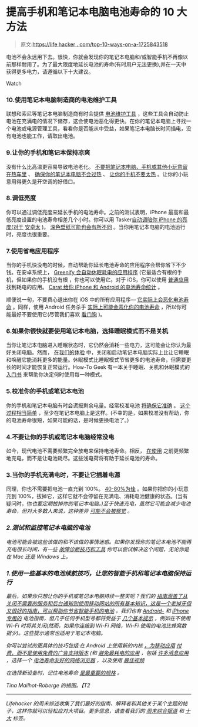 # 提高手机和笔记本电脑电池寿命的 10 大方法

> 原文:[https://life hacker . com/top-10-ways-on-a-1725843518](https://lifehacker.com/top-10-ways-to-improve-the-battery-life-on-your-phone-a-1725843518)

电池不会永远用下去。很快，你就会发现你的笔记本电脑和/或智能手机不再像以前那样耐用了。为了最大限度地延长电池的寿命(有时用户无法更换),并在一天中获得更多电力，请遵循以下十大建议。

Watch

### 10.使用笔记本电脑制造商的电池维护工具

联想和索尼等笔记本电脑制造商有时会提供 [电池维护工具](http://lifehacker.com/prolong-laptop-battery-life-with-your-systems-battery-c-5966576) ，这些工具会自动防止电池在充满电的情况下储存，这会使电池恶化得更快。在你的笔记本电脑上寻找一个电池或电源管理工具，看看你是否能从中受益，如果笔记本电脑长时间插电，没有电池也能工作，请取出电池。

### 9.让你的手机和笔记本保持凉爽

没有什么比高温更容易导致电池老化。 [不要把笔记本电脑、手机或其他小玩意留在热车里](http://lifehacker.com/can-i-leave-my-gadgets-in-a-cold-or-hot-car-5965864) 、 [确保你的笔记本电脑不会过热](http://lifehacker.com/how-to-prevent-your-computer-from-overheating-and-why-5570909) 、 [让你的手机不要太热](http://lifehacker.com/why-is-my-cellphone-burning-a-hole-in-my-pocket-5828090) 。让你的小玩意用得更久是开空调的好借口。

### 8.调低亮度

你可以通过调低亮度来延长手机的电池寿命。之前的测试表明，iPhone 最高和最低亮度设置的电池寿命相差几个小时。你可以用 Tasker[自动调暗你 iPhone 的亮度(对于](http://lifehacker.com/automatically-dim-your-phones-brightness-in-the-morning-5836755) [安卓太](http://lifehacker.com/automatically-dim-your-phones-brightness-in-the-morning-5836755) )。 [深色壁纸可能也会有所不同](http://lifehacker.com/save-your-smartphones-battery-with-dark-wallpapers-and-5746181) 。当你用笔记本电脑的电池运行时，亮度也很重要。

### 7.使用省电应用程序

当你的手机快没电的时候，自动帮助你延长电池寿命的应用程序会帮你省下不少钱。在安卓系统上， [Greenify 会自动休眠耗电的应用程序](http://lifehacker.com/greenify-auto-hibernates-apps-youre-not-using-to-save-513922193) (它最适合有根的手机，但如果你的手机没有根 ，你也可以使用它。对于 iOS，你可以使用 [普通应用](http://lifehacker.com/normal-finds-the-battery-hogs-on-your-iphone-1639646153) 找到耗电的应用。 [Carat 给你 iPhone 和 Android 的电池寿命统计](http://lifehacker.com/carat-tells-you-which-apps-suck-up-your-battery-power-5918671) 。

顺便说一句，不要费心退出你在 iOS 中的所有应用程序— [它实际上会恶化电池寿命](http://lifehacker.com/quitting-apps-in-ios-actually-worsens-battery-life-1560086834) 。同样，使用 Android 任务杀手 [实际上可能会恶化你的电池寿命](http://lifehacker.com/android-task-killers-explained-what-they-do-and-why-yo-5650894) ，所以你可能最好不要使用它(尽管我们喜欢 [看门狗](https://lifehacker.com/watchdog-monitors-your-android-for-run-away-processes-5608163) )。

### 6.如果你很快就要使用笔记本电脑，选择睡眠模式而不是关机

当你让笔记本电脑进入睡眠状态时，它仍然会消耗一些电力，这可能会让你认为最好关闭电脑。然而， [在我们的体验](http://lifehacker.com/how-much-battery-life-does-sleep-mode-really-drain-5526542) 中，关闭和启动笔记本电脑实际上比让它睡眠和唤醒它能消耗更多的能量。休眠模式比睡眠模式节省更多的电池寿命，但需要更长的时间才能恢复正常运行。How-To Geek 有一本关于睡眠、关机和休眠模式的 [入门书](http://www.howtogeek.com/128507/htg-explains-should-you-shut-down-sleep-or-hibernate-your-laptop/) 来帮助你决定何时使用每一种模式。

### 5.校准你的手机或笔记本电池

你的手机和笔记本电脑有时会谎报剩余电量。经常校准电池 [将确保它准确](http://lifehacker.com/why-calibrating-your-phone-or-laptop-battery-is-importa-1437221519) 。 [这个过程相当简单](http://lifehacker.com/how-to-recalibrate-your-laptop-battery-130735) ，至少在笔记本电脑上是这样。(不幸的是，如果校准没有帮助，你的电池寿命很短，如果可能的话，是时候更换电池了。)

### 4.不要让你的手机或笔记本电脑经常没电

如今，现代电池不需要频繁完全放电来保持电池寿命。相反， [在使用](http://lifehacker.com/avoid-frequent-discharges-to-extend-your-phone-or-lapto-5789794) 之前更频繁地充电，而不是让电池耗尽。这些浅电荷将有助于延长电池的寿命。

### 3.当你的手机充满电时，不要让它插着电源

同理，你也不需要把电池一直充到 100%。 [40-80%为佳](http://lifehacker.com/how-often-should-i-charge-my-gadgets-battery-to-prolong-5875162) 。如果你把你的小玩意充到 100%，拔掉它，这样它就不会停留在充满电、消耗电池健康的状态。(当有疑问时，你[](http://lifehacker.com/unplug-your-laptop-regularly-when-in-doubt-5364784)*也要定期拔掉你的笔记本电脑。)至于快速充电，虽然它可能会减少电池寿命，但对大多数人来说，这种差异 [可能不会被察觉](http://lifehacker.com/rapid-charging-can-decrease-your-batterys-lifespan-but-5986878) 。*

### *2.测试和监控笔记本电脑的电池*

*电池可能会被这些该做的和不该做的事情迷惑。如果你发现你的笔记本电池不能再充电很长时间，有一些 [故障诊断技巧和工具](http://lifehacker.com/what-should-i-do-when-my-laptop-battery-doesnt-last-as-5820813) 你可以尝试解决这个问题，无论你是在 Mac 还是 Windows 上。*

### *1.使用一些基本的电池续航技巧，让您的智能手机和笔记本电脑保持运行*

*最后，如果你只想让你的手机或笔记本电脑持续一整天呢？我们的 [指南涵盖了从关闭不需要的服务和后台通知到使用移动网站的所有基本知识，这是一个老掉牙但又很好的指南，可以帮助你节省智能手机的电池](http://lifehacker.com/an-exhaustive-guide-to-saving-your-smartphones-battery-5375325) 。我们也有 [Android-](http://lifehacker.com/how-to-get-better-battery-life-from-your-android-phone-5795796) 和 [iPhone 专用的](http://lifehacker.com/how-to-improve-your-iphones-battery-life-5859413) 电池指南，但几乎任何手机型号都将受益于 [几个基本提示](http://lifehacker.com/find-battery-saving-tips-for-almost-any-phone-model-wit-1650467970) ，例如在不使用 Wi-Fi 时将其关闭(然而，如果你连接到 Wi-Fi 网络，Wi-Fi 使用的电池比蜂窝数据少)。这些提示通常也适用于笔记本电脑。*

*你可以尝试的更具体的技巧包括:在 Android 上使用新的内核 [，为移动应用](http://lifehacker.com/how-to-get-better-battery-life-and-performance-on-your-5881842) [付费，而不是使用免费的广告支持版本](http://lifehacker.com/the-real-cost-of-free-mobile-apps-79-more-data-use-1-1699970631) (和 [避免最耗电的应用](http://lifehacker.com/the-popular-android-apps-that-hog-the-most-battery-dat-1607263758) ，包括 [许多消息应用](http://lifehacker.com/messaging-apps-could-be-killing-your-smartphones-batter-1569298108) ，选择一个 [电池寿命友好的网络浏览器](http://lifehacker.com/ooh-ooh-i-know-test-builds-have-some-extra-overhead-1621058057) ，以及使用 [最佳视频](http://lifehacker.com/the-best-video-players-and-formats-for-longer-battery-l-1556254833)*

*在选择新设备时，记住电池寿命 [是最重要的规格](http://gizmodo.com/battery-life-is-the-only-spec-that-matters-5992917) 。*

*Tina Mailhot-Roberge 的插图。【T2* 

* * *

*Lifehacker 的周末综述收集了我们最好的指南、解释者和其他关于某个主题的帖子，这样你就可以轻松应对大项目。更多信息，请查看我们的 [*周末综合报道*](http://lifehacker.com/tag/weekend-roundup) *和* [*十大*](http://lifehacker.com/tag/lifehacker-top-10) *标签。**